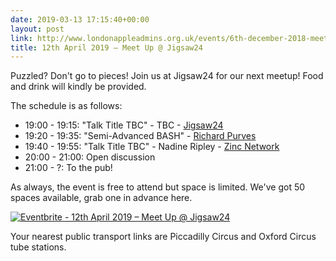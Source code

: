 ```yaml
---
date: 2019-03-13 17:15:40+00:00
layout: post
link: http://www.londonappleadmins.org.uk/events/6th-december-2018-meet-up-jamf/
title: 12th April 2019 – Meet Up @ Jigsaw24
---
```


Puzzled? Don't go to pieces! Join us at Jigsaw24 for our next meetup! Food and drink will kindly be provided.

The schedule is as follows:

 	
* 19:00 - 19:15: "Talk Title TBC" - TBC - [Jigsaw24](https://www.jigsaw24.com/)
* 19:20 - 19:35: "Semi-Advanced BASH" - [Richard Purves](https://www.richard-purves.com/)
* 19:40 - 19:55: "Talk Title TBC" - Nadine Ripley - [Zinc Network](https://zincnetwork.com/)
* 20:00 - 21:00: Open discussion
* 21:00 - ?: To the pub!


As always, the event is free to attend but space is limited. We've got 50 spaces available, grab one in advance here.

[![Eventbrite - 12th April 2019 – Meet Up @ Jigsaw24](https://www.eventbrite.com/custombutton?eid=39292147872)](https://www.eventbrite.com/e/6th-december-2018-meet-up-jamf-registration-52223190970?utm-medium=discovery&utm-campaign=social&utm-content=attendeeshare&aff=escb&utm-source=cp&utm-term=listing)

Your nearest public transport links are Piccadilly Circus and Oxford Circus tube stations.